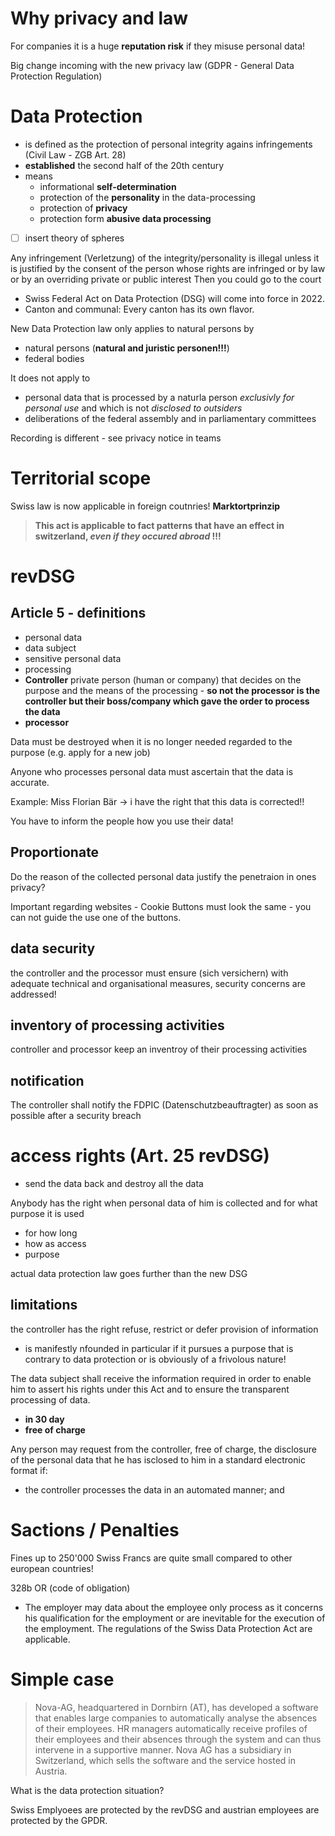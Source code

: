
# Why privacy and law
For companies it is a huge **reputation risk** if they misuse personal data!

Big change incoming with the new privacy law (GDPR - General Data Protection Regulation)

# Data Protection
- is defined as the protection of personal integrity agains infringements (Civil Law - ZGB Art. 28)
- **established** the second half of the 20th century
- means
  - informational **self-determination**
  - protection of the **personality** in the data-processing
  - protection of **privacy**
  - protection form **abusive data processing**


- [ ] insert theory of spheres


Any infringement (Verletzung) of the integrity/personality is illegal unless it is justified by the consent of the person whose rights are infringed or by law or by an overriding private or public interest
Then you could go to the court

- Swiss Federal Act on Data Protection (DSG) will come into force in 2022.
- Canton and communal: Every canton has its own flavor.

New Data Protection law only applies to natural persons by 
- natural persons (**natural and juristic personen!!!**)
- federal bodies

It does not apply to
- personal data that is processed by a naturla person _exclusivly for personal use_ and which is not _disclosed to outsiders_
- deliberations of the federal assembly and in parliamentary committees

Recording is different - see privacy notice in teams

# Territorial scope
Swiss law is now applicable in foreign coutnries! **Marktortprinzip**
> **This act is applicable to fact patterns that have an effect in switzerland, _even if they occured abroad_ !!!**

# **revDSG**
## **Article 5** - definitions
- personal data
- data subject
- sensitive personal data
- processing
- **Controller** private person (human or company) that decides on the purpose and the means of the processing - **so not the processor is the controller but their boss/company which gave the order to process the data**
- **processor**

Data must be destroyed when it is no longer needed regarded to the purpose (e.g. apply for a new job)

Anyone who processes personal data must ascertain that the data is accurate. 

Example:
Miss Florian Bär $\to$ i have the right that this data is corrected!!

You have to inform the people how you use their data!

## Proportionate

Do the reason of the collected personal data justify the penetraion in ones privacy?

Important regarding websites - Cookie Buttons must look the same - you can not guide the use one of the buttons.

## data security
the controller and the processor must ensure (sich versichern) with adequate technical and organisational measures, security concerns are addressed!

## inventory of processing activities
controller and processor keep an inventroy of their processing activities

## notification
The controller shall notify the FDPIC (Datenschutzbeauftragter) as soon as possible after a security breach

# access rights (Art. 25 revDSG)
- send the data back and destroy all the data
  
Anybody has the right when personal data of him is collected and for what purpose it is used
- for how long
- how as access
- purpose

actual data protection law goes further than the new DSG



## limitations
the controller has the right refuse, restrict or defer provision of information
- is manifestly nfounded in particular if it pursues a purpose that is contrary to data protection or is obviously of a frivolous nature!

The data subject shall receive the information required in order to enable him to assert his rights under this Act and to ensure the transparent processing of data.
- **in 30 day**
- **free of charge**


Any person may request from the controller, free of charge, the disclosure of the personal data that he has isclosed to him in a standard electronic format if:
- the controller processes the data in an automated manner; and

# Sactions / Penalties
Fines up to 250'000 Swiss Francs are quite small compared to other european countries!

328b OR (code of obligation)
- The employer may data about the employee only process as it concerns his qualification for the employment or are inevitable for the execution of the employment. The regulations of the Swiss Data Protection Act are applicable.

# Simple case
> Nova-AG, headquartered in Dornbirn (AT), has developed a software that enables large companies to automatically analyse the absences of their employees. HR managers automatically receive profiles of their employees and their absences through the system and can thus intervene in a supportive manner. Nova AG has a subsidiary in Switzerland, which sells the software and the service hosted in Austria.
>
 What is the data protection situation?


Swiss Emplyoees are protected by the revDSG and austrian employees are protected by the GPDR.

